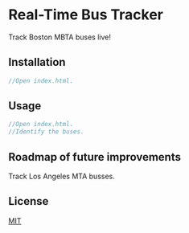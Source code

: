 # Real-Time Bus Tracker

Track Boston MBTA buses live!

## Installation

```javascript
//Open index.html.
```

## Usage

```javascript
//Open index.html.
//Identify the buses.
```

## Roadmap of future improvements
Track Los Angeles MTA busses.

## License
[MIT](https://choosealicense.com/licenses/mit/)
